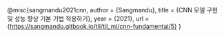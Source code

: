 @misc{sangmandu2021cnn,
  author = {Sangmandu},
  title = {CNN 모델 구현 및 성능 향상 기본 기법 적용하기},
  year = {2021},
  url = {https://sangmandu.gitbook.io/til/til_ml/cnn-fundamental/5}
}
